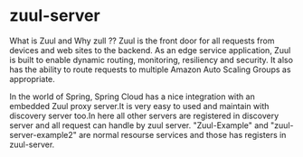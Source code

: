 # zuul-server 

What is Zuul and Why zull ??
Zuul is the front door for all requests from devices and web sites to the backend. As an edge service application, Zuul is built to enable dynamic routing, monitoring, resiliency and security. It also has the ability to route requests to multiple Amazon Auto Scaling Groups as appropriate.

In the world of Spring, Spring Cloud has a nice integration with an embedded Zuul proxy server.It is very easy to used and maintain with discovery server too.In here all other servers are registered in discovery server and all request can handle by zuul server.
"Zuul-Example" and "zuul-server-example2" are normal resourse services and those has registers in zuul-server.
